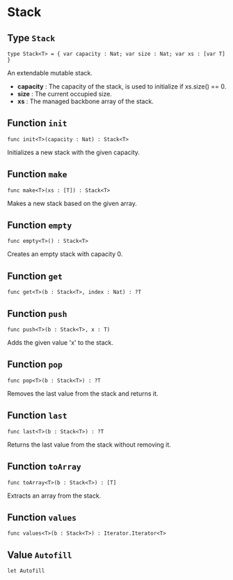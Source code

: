 # Stack

## Type `Stack`
`type Stack<T> = { var capacity : Nat; var size : Nat; var xs : [var T] }`

An extendable mutable stack.
- __capacity__ : The capacity of the stack, is used to initialize if xs.size() == 0.
- __size__ : The current occupied size.
- __xs__ : The managed backbone array of the stack.

## Function `init`
`func init<T>(capacity : Nat) : Stack<T>`

Initializes a new stack with the given capacity.

## Function `make`
`func make<T>(xs : [T]) : Stack<T>`

Makes a new stack based on the given array.

## Function `empty`
`func empty<T>() : Stack<T>`

Creates an empty stack with capacity 0.

## Function `get`
`func get<T>(b : Stack<T>, index : Nat) : ?T`


## Function `push`
`func push<T>(b : Stack<T>, x : T)`

Adds the given value 'x' to the stack.

## Function `pop`
`func pop<T>(b : Stack<T>) : ?T`

Removes the last value from the stack and returns it.

## Function `last`
`func last<T>(b : Stack<T>) : ?T`

Returns the last value from the stack without removing it.

## Function `toArray`
`func toArray<T>(b : Stack<T>) : [T]`

Extracts an array from the stack.

## Function `values`
`func values<T>(b : Stack<T>) : Iterator.Iterator<T>`


## Value `Autofill`
`let Autofill`

